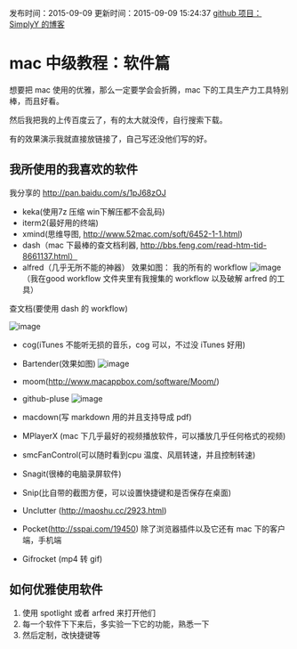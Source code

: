 发布时间：2015-09-09
更新时间：2015-09-09 15:24:37
[github 项目：SimplyY 的博客](https://github.com/SimplyY/Blog/)
 

# mac 中级教程：软件篇
想要把 mac 使用的优雅，那么一定要学会会折腾，mac 下的工具生产力工具特别棒，而且好看。


然后我把我的上传百度云了，有的太大就没传，自行搜索下载。

有的效果演示我就直接放链接了，自己写还没他们写的好。

## 我所使用的我喜欢的软件

我分享的 http://pan.baidu.com/s/1pJ68zOJ


- keka(使用7z 压缩 win下解压都不会乱码)
- iterm2(最好用的终端)
- xmind(思维导图, http://www.52mac.com/soft/6452-1-1.html)
- dash（mac 下最棒的查文档利器, http://bbs.feng.com/read-htm-tid-8661137.html）
- alfred（几乎无所不能的神器）
效果如图：
 我的所有的 workflow
![image](https://cloud.githubusercontent.com/assets/8455579/9675053/01aa0e08-52eb-11e5-9d37-1655cc12f93f.png)
（我在good workflow 文件夹里有我搜集的 workflow 以及破解 arfred 的工具）

查文档(要使用 dash 的 workflow)

![image](https://cloud.githubusercontent.com/assets/8455579/9675073/58745d56-52eb-11e5-9fe1-f11e1325ba11.png)

- cog(iTunes 不能听无损的音乐，cog 可以，不过没 iTunes 好用)
- Bartender(效果如图)
![image](https://cloud.githubusercontent.com/assets/8455579/9675088/aa24e1c0-52eb-11e5-9462-6204b86fef1a.png)
- moom(http://www.macappbox.com/software/Moom/)
- github-pluse
![image](https://cloud.githubusercontent.com/assets/8455579/9675098/e888808e-52eb-11e5-85f1-a55c0b94ff99.png)


- macdown(写 markdown 用的并且支持导成 pdf)
- MPlayerX (mac 下几乎最好的视频播放软件，可以播放几乎任何格式的视频)
- smcFanControl(可以随时看到cpu 温度、风扇转速，并且控制转速)
- Snagit(很棒的电脑录屏软件)
- Snip(比自带的截图方便，可以设置快捷键和是否保存在桌面)
- Unclutter (http://maoshu.cc/2923.html)
- Pocket(http://sspai.com/19450) 除了浏览器插件以及它还有 mac 下的客户端，手机端
- Gifrocket (mp4 转 gif)

## 如何优雅使用软件
1. 使用 spotlight 或者 arfred 来打开他们
2. 每一个软件下下来后，多实验一下它的功能，熟悉一下
3. 然后定制，改快捷键等
